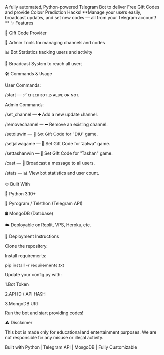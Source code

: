A fully automated, Python-powered Telegram Bot to deliver Free Gift Codes and provide Colour Prediction Hacks!
**Manage your users easily, broadcast updates, and set new codes — all from your Telegram account!
**
✨ Features

🎁 Gift Code Provider

🔧 Admin Tools for managing channels and codes

📊 Bot Statistics tracking users and activity

📢 Broadcast System to reach all users

🛠️ Commands & Usage

User Commands:

/start — ✅ ᴄʜᴇᴄᴋ ʙᴏᴛ ɪꜱ ᴀʟɪᴠᴇ ᴏʀ ɴᴏᴛ.

Admin Commands:

/set_channel — ➕ Add a new update channel.

/removechannel — ➖ Remove an existing channel.

/setdiuwin — 🎯 Set Gift Code for "DIU" game.

/setjalwagame — 🎯 Set Gift Code for "Jalwa" game.

/settashanwin — 🎯 Set Gift Code for "Tashan" game.

/cast — 📢 Broadcast a message to all users.

/stats — 📊 View bot statistics and user count.

⚙️ Built With

🐍 Python 3.10+

📡 Pyrogram / Telethon (Telegram API)

🛢️ MongoDB (Database)

☁️ Deployable on Replit, VPS, Heroku, etc.

🚀 Deployment Instructions

Clone the repository.

Install requirements:

pip install -r requirements.txt 

Update your config.py with:

1.Bot Token

2.API ID / API HASH

3.MongoDB URI

Run the bot and start providing codes!


⚠️ Disclaimer

This bot is made only for educational and entertainment purposes.
We are not responsible for any misuse or illegal activity.

Built with Python | Telegram API | MongoDB | Fully Customizable
